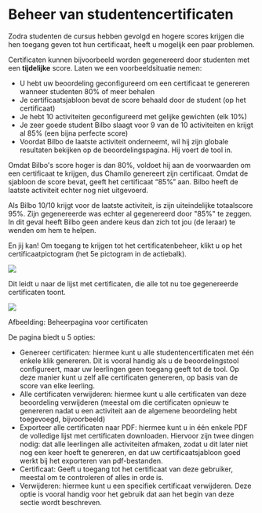 # Beheer van studentencertificaten

Zodra studenten de cursus hebben gevolgd en hogere scores krijgen die hen toegang geven tot hun certificaat, heeft u mogelijk een paar problemen.

Certificaten kunnen bijvoorbeeld worden gegenereerd door studenten met een **tijdelijke** score. Laten we een voorbeeldsituatie nemen:

- U hebt uw beoordeling geconfigureerd om een certificaat te genereren wanneer studenten 80% of meer behalen
- Je certificaatsjabloon bevat de score behaald door de student (op het certificaat)
- Je hebt 10 activiteiten geconfigureerd met gelijke gewichten (elk 10%)
- Je zeer goede student Bilbo slaagt voor 9 van de 10 activiteiten en krijgt al 85% (een bijna perfecte score)
- Voordat Bilbo de laatste activiteit onderneemt, wil hij zijn globale resultaten bekijken op de beoordelingspagina. Hij voert de tool in.

Omdat Bilbo's score hoger is dan 80%, voldoet hij aan de voorwaarden om een certificaat te krijgen, dus Chamilo genereert zijn certificaat. Omdat de sjabloon de score bevat, geeft het certificaat “85%” aan. Bilbo heeft de laatste activiteit echter nog niet uitgevoerd.

Als Bilbo 10/10 krijgt voor de laatste activiteit, is zijn uiteindelijke totaalscore 95%. Zijn gegenereerde was echter al gegenereerd door "85%" te zeggen. In dit geval heeft Bilbo geen andere keus dan zich tot jou (de leraar) te wenden om hem te helpen.

En jij kan! Om toegang te krijgen tot het certificatenbeheer, klikt u op het certificaatpictogram (het 5e pictogram in de actiebalk).

![](../../.gitbook/assets/image13%20%288%29.png)

Dit leidt u naar de lijst met certificaten, die alle tot nu toe gegenereerde certificaten toont.

![](../../.gitbook/assets/image14%20%288%29.png)
 
 
Afbeelding: Beheerpagina voor certificaten

De pagina biedt u 5 opties:

- Genereer certificaten: hiermee kunt u alle studentencertificaten met één enkele klik genereren. Dit is vooral handig als u de beoordelingstool configureert, maar uw leerlingen geen toegang geeft tot de tool. Op deze manier kunt u zelf alle certificaten genereren, op basis van de score van elke leerling.
- Alle certificaten verwijderen: hiermee kunt u alle certificaten van deze beoordeling verwijderen (meestal om die certificaten opnieuw te genereren nadat u een activiteit aan de algemene beoordeling hebt toegevoegd, bijvoorbeeld)
- Exporteer alle certificaten naar PDF: hiermee kunt u in één enkele PDF de volledige lijst met certificaten downloaden. Hiervoor zijn twee dingen nodig: dat alle leerlingen alle activiteiten afmaken, zodat u dit later niet nog een keer hoeft te genereren, en dat uw certificaatsjabloon goed werkt bij het exporteren van pdf-bestanden.
- Certificaat: Geeft u toegang tot het certificaat van deze gebruiker, meestal om te controleren of alles in orde is.
- Verwijderen: hiermee kunt u een specifiek certificaat verwijderen. Deze optie is vooral handig voor het gebruik dat aan het begin van deze sectie wordt beschreven.
